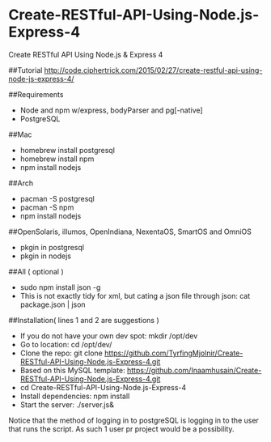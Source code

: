 # Create-RESTful-API-Using-Node.js-Express-4
Create RESTful API Using Node.js &amp; Express 4

##Tutorial
http://code.ciphertrick.com/2015/02/27/create-restful-api-using-node-js-express-4/

##Requirements
* Node and npm w/express, bodyParser and pg[-native]
* PostgreSQL

##Mac
* homebrew install postgresql
* homebrew install npm
* npm install nodejs

##Arch
* pacman -S postgresql
* pacman -S npm
* npm install nodejs

##OpenSolaris, illumos, OpenIndiana, NexentaOS, SmartOS and OmniOS
* pkgin in postgresql
* pkgin in nodejs

##All ( optional )
* sudo npm install json -g
* This is not exactly tidy for xml, but cating a json file through json: cat package.json | json

##Installation( lines 1 and 2 are suggestions )

* If you do not have your own dev spot: mkdir /opt/dev
* Go to location: cd /opt/dev/
* Clone the repo: git clone https://github.com/TyrfingMjolnir/Create-RESTful-API-Using-Node.js-Express-4.git
* Based on this MySQL template: https://github.com/Inaamhusain/Create-RESTful-API-Using-Node.js-Express-4.git
* cd Create-RESTful-API-Using-Node.js-Express-4
* Install dependencies: npm install  
* Start the server: ./server.js&

Notice that the method of logging in to postgreSQL is logging in to the user that runs the script. As such 1 user pr project would be a possibility.
